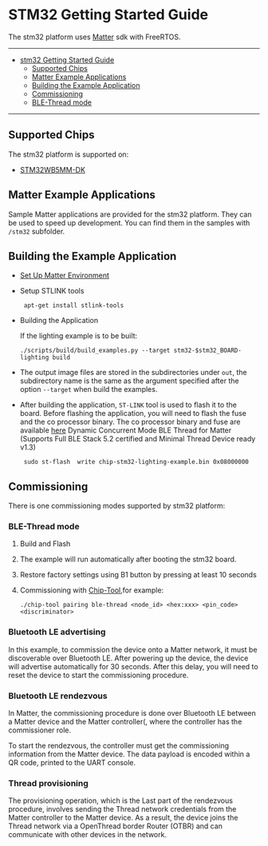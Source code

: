 # STM32 Getting Started Guide

The stm32 platform uses
[Matter](https://github.com/project-chip/connectedhomeip) sdk with FreeRTOS.

---

-   [stm32 Getting Started Guide](#stm32-getting-started-guide)
    -   [Supported Chips](#supported-chips)
    -   [Matter Example Applications](#matter-example-applications)
    -   [Building the Example Application](#building-the-example-application)
    -   [Commissioning](#commissioning)
    -   [BLE-Thread mode](#ble-thread-mode)

---

## Supported Chips

The stm32 platform is supported on:

-   [STM32WB5MM-DK](https://www.st.com/en/evaluation-tools/stm32wb5mm-dk.html)

## Matter Example Applications

Sample Matter applications are provided for the stm32 platform. They can be used
to speed up development. You can find them in the samples with `/stm32`
subfolder.

## Building the Example Application

-   [Set Up Matter Environment](./BUILDING.md)

-   Setup STLINK tools

    ```
     apt-get install stlink-tools
    ```

-   Building the Application

    If the lighting example is to be built:

    ```
    ./scripts/build/build_examples.py --target stm32-$stm32_BOARD-lighting build
    ```

-   The output image files are stored in the subdirectories under `out`, the
    subdirectory name is the same as the argument specified after the option
    `--target` when build the examples.

-   After building the application, `ST-LINK` tool is used to flash it to the
    board. Before flashing the application, you will need to flash the fuse and
    the co processor binary. The co processor binary and fuse are available
    [here](https://github.com/stm32-hotspot/stm32wb-matter-device-over-thread/tree/main/Projects/STM32WB_Copro_Wireless_Binaries/STM32WB5x)
    Dynamic Concurrent Mode BLE Thread for Matter (Supports Full BLE Stack 5.2
    certified and Minimal Thread Device ready v1.3)

    ```
     sudo st-flash  write chip-stm32-lighting-example.bin 0x08000000

    ```

## Commissioning

There is one commissioning modes supported by stm32 platform:

### BLE-Thread mode

1. Build and Flash
2. The example will run automatically after booting the stm32 board.
3. Restore factory settings using B1 button by pressing at least 10 seconds
4. Commissioning with
   [Chip-Tool](https://github.com/project-chip/connectedhomeip/tree/master/examples/chip-tool),for
   example:

    ```
    ./chip-tool pairing ble-thread <node_id> <hex:xxx> <pin_code> <discriminator>
    ```

### Bluetooth LE advertising

In this example, to commission the device onto a Matter network, it must be
discoverable over Bluetooth LE. After powering up the device, the device will
advertise automatically for 30 seconds. After this delay, you will need to reset
the device to start the commissioning procedure.

### Bluetooth LE rendezvous

In Matter, the commissioning procedure is done over Bluetooth LE between a
Matter device and the Matter controller(, where the controller has the
commissioner role.

To start the rendezvous, the controller must get the commissioning information
from the Matter device. The data payload is encoded within a QR code, printed to
the UART console.

### Thread provisioning

The provisioning operation, which is the Last part of the rendezvous procedure,
involves sending the Thread network credentials from the Matter controller to
the Matter device. As a result, the device joins the Thread network via a
OpenThread border Router (OTBR) and can communicate with other devices in the
network.
